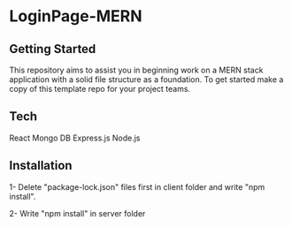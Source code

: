 # LoginPage-MERN


## Getting Started
This repository aims to assist you in beginning work on a MERN stack application with a solid file structure as a foundation. To get started make a copy of this template repo for your project teams.

## Tech
React
Mongo DB
Express.js
Node.js

## Installation

1- Delete "package-lock.json" files first in client folder and write "npm install".

2- Write "npm install" in server folder
